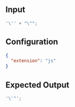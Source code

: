 
## Input
```javascript input
'\'' + "\"";
```

## Configuration
```json configuration
{
  "extension": "js"
}
```

## Expected Output
```javascript expected output
'\'"';
```
